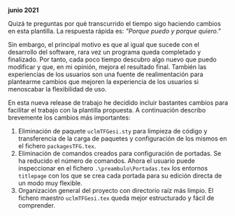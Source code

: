 **junio 2021**

Quizá te preguntas por qué transcurrido el tiempo sigo haciendo cambios en esta plantilla. La respuesta rápida es: *"Porque puedo y porque quiero."*

Sin embargo, el principal motivo es que al igual que sucede con el desarrollo del software, rara vez un programa queda completado y finalizado. Por tanto, cada poco tiempo descubro algo nuevo que puedo modificar y que, en mi opinión, mejora el resultado final. También las experiencias de los usuarios son una fuente de realimentación para plantearme cambios que mejoren la experiencia de los usuarios si menoscabar la flexibilidad de uso.

En esta nueva release de trabajo he decidido incluir bastantes cambios para facilitar el trabajo con la plantilla propuesta. A continuación describo brevemente los cambios más importantes:

1. Eliminación de paquete `uclmTFGesi.sty` para limpieza de código y transferencia de la carga de paquetes y configuración de los mismos en el fichero `packagesTFG.tex`.
2. Eliminación de comandos creados para configuración de portadas. Se ha reducido el número de comandos. Ahora el usuario puede inspeccionar en el fichero `.\preambulo\Portadas.tex` los entornos `titlepage` con los que se crea cada portada para su edición directa de un modo muy flexible.
3. Organización general del proyecto con directorio raíz más limpio. El fichero maestro `uclmTFGesi.tex` queda mejor estructurado y fácil de comprender.